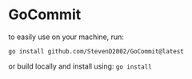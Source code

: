 # GoCommit


to easily use on your machine, run:

`go install github.com/StevenD2002/GoCommit@latest`

or build locally and install using:
`go install`
